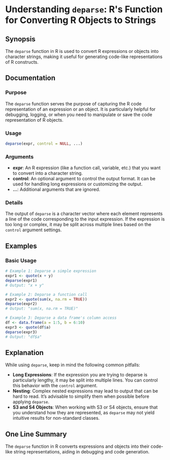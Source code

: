 <!--
Meta Description: # Understanding `deparse`: R's Function for Converting R Objects to Strings ## Synopsis The `deparse` function in R is used to convert R expressions o...
Meta Keywords: deparse, output, function, objects, code
-->

# Understanding `deparse`: R's Function for Converting R Objects to Strings

## Synopsis
The `deparse` function in R is used to convert R expressions or objects into character strings, making it useful for generating code-like representations of R constructs.

## Documentation
### Purpose
The `deparse` function serves the purpose of capturing the R code representation of an expression or an object. It is particularly helpful for debugging, logging, or when you need to manipulate or save the code representation of R objects.

### Usage
```R
deparse(expr, control = NULL, ...)
```

### Arguments
- **expr**: An R expression (like a function call, variable, etc.) that you want to convert into a character string.
- **control**: An optional argument to control the output format. It can be used for handling long expressions or customizing the output.
- **...**: Additional arguments that are ignored.

### Details
The output of `deparse` is a character vector where each element represents a line of the code corresponding to the input expression. If the expression is too long or complex, it may be split across multiple lines based on the `control` argument settings.

## Examples
### Basic Usage
```R
# Example 1: Deparse a simple expression
expr1 <- quote(x + y)
deparse(expr1)
# Output: "x + y"

# Example 2: Deparse a function call
expr2 <- quote(sum(x, na.rm = TRUE))
deparse(expr2)
# Output: "sum(x, na.rm = TRUE)"

# Example 3: Deparse a data frame's column access
df <- data.frame(a = 1:5, b = 6:10)
expr3 <- quote(df$a)
deparse(expr3)
# Output: "df$a"
```

## Explanation
While using `deparse`, keep in mind the following common pitfalls:
- **Long Expressions**: If the expression you are trying to deparse is particularly lengthy, it may be split into multiple lines. You can control this behavior with the `control` argument.
- **Nesting**: Complex nested expressions may lead to output that can be hard to read. It’s advisable to simplify them when possible before applying `deparse`.
- **S3 and S4 Objects**: When working with S3 or S4 objects, ensure that you understand how they are represented, as `deparse` may not yield intuitive results for non-standard classes.

## One Line Summary
The `deparse` function in R converts expressions and objects into their code-like string representations, aiding in debugging and code generation.